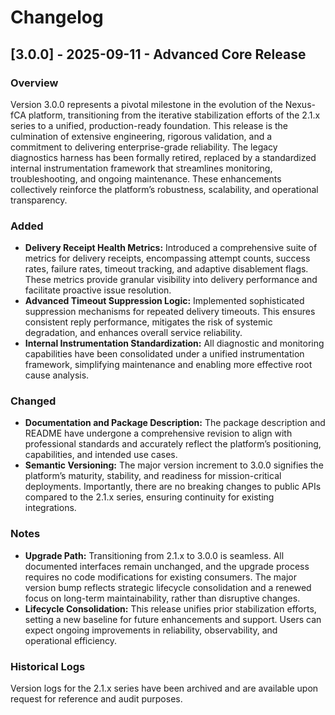 # Changelog
## [3.0.0] - 2025-09-11 - Advanced Core Release

### Overview
Version 3.0.0 represents a pivotal milestone in the evolution of the Nexus-fCA platform, transitioning from the iterative stabilization efforts of the 2.1.x series to a unified, production-ready foundation. This release is the culmination of extensive engineering, rigorous validation, and a commitment to delivering enterprise-grade reliability. The legacy diagnostics harness has been formally retired, replaced by a standardized internal instrumentation framework that streamlines monitoring, troubleshooting, and ongoing maintenance. These enhancements collectively reinforce the platform’s robustness, scalability, and operational transparency.

### Added
- **Delivery Receipt Health Metrics:** Introduced a comprehensive suite of metrics for delivery receipts, encompassing attempt counts, success rates, failure rates, timeout tracking, and adaptive disablement flags. These metrics provide granular visibility into delivery performance and facilitate proactive issue resolution.
- **Advanced Timeout Suppression Logic:** Implemented sophisticated suppression mechanisms for repeated delivery timeouts. This ensures consistent reply performance, mitigates the risk of systemic degradation, and enhances overall service reliability.
- **Internal Instrumentation Standardization:** All diagnostic and monitoring capabilities have been consolidated under a unified instrumentation framework, simplifying maintenance and enabling more effective root cause analysis.

### Changed
- **Documentation and Package Description:** The package description and README have undergone a comprehensive revision to align with professional standards and accurately reflect the platform’s positioning, capabilities, and intended use cases.
- **Semantic Versioning:** The major version increment to 3.0.0 signifies the platform’s maturity, stability, and readiness for mission-critical deployments. Importantly, there are no breaking changes to public APIs compared to the 2.1.x series, ensuring continuity for existing integrations.

### Notes
- **Upgrade Path:** Transitioning from 2.1.x to 3.0.0 is seamless. All documented interfaces remain unchanged, and the upgrade process requires no code modifications for existing consumers. The major version bump reflects strategic lifecycle consolidation and a renewed focus on long-term maintainability, rather than disruptive changes.
- **Lifecycle Consolidation:** This release unifies prior stabilization efforts, setting a new baseline for future enhancements and support. Users can expect ongoing improvements in reliability, observability, and operational efficiency.

### Historical Logs
Version logs for the 2.1.x series have been archived and are available upon request for reference and audit purposes.